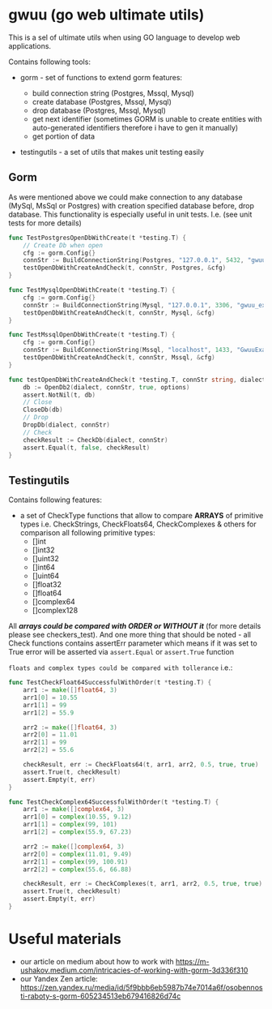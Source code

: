 # gwuu (go web ultimate utils)
This is a sel of ultimate utils when using GO language to develop web applications.

Contains following tools:
* gorm - set of functions to extend gorm features:
    - build connection string (Postgres, Mssql, Mysql)
    - create database (Postgres, Mssql, Mysql)
    - drop database  (Postgres, Mssql, Mysql)
    - get next identifier (sometimes GORM is unable to create entities with auto-generated identifiers therefore i have to gen it manually)
    - get portion of data

* testingutils - a set of utils that makes unit testing easily

## Gorm
As were mentioned above we could make connection to any database (MySql, MsSql or Postgres) with creation specified database before, drop database. This functionality
is especially useful in unit tests. I.e. (see unit tests for more details)

```go
func TestPostgresOpenDbWithCreate(t *testing.T) {
    // Create Db when open
	cfg := gorm.Config{}
	connStr := BuildConnectionString(Postgres, "127.0.0.1", 5432, "gwuu_examples", dbUser, dbPassword, "disable")
	testOpenDbWithCreateAndCheck(t, connStr, Postgres, &cfg)
}

func TestMysqlOpenDbWithCreate(t *testing.T) {
	cfg := gorm.Config{}
	connStr := BuildConnectionString(Mysql, "127.0.0.1", 3306, "gwuu_examples", dbUser, dbPassword, "")
	testOpenDbWithCreateAndCheck(t, connStr, Mysql, &cfg)
}

func TestMssqlOpenDbWithCreate(t *testing.T) {
	cfg := gorm.Config{}
	connStr := BuildConnectionString(Mssql, "localhost", 1433, "GwuuExamples", dbUser, dbPassword, "")
	testOpenDbWithCreateAndCheck(t, connStr, Mssql, &cfg)
}

func testOpenDbWithCreateAndCheck(t *testing.T, connStr string, dialect SqlDialect, options *gorm.Config) {
	db := OpenDb2(dialect, connStr, true, options)
	assert.NotNil(t, db)
	// Close
	CloseDb(db)
	// Drop
	DropDb(dialect, connStr)
	// Check
	checkResult := CheckDb(dialect, connStr)
	assert.Equal(t, false, checkResult)
}
```

## Testingutils

Contains following features:
* a set of CheckType functions that allow to compare **ARRAYS** of primitive types i.e. CheckStrings, CheckFloats64, CheckComplexes & others for comparison 
  all following primitive types:
    - []int
    - []int32
    - []uint32
    - []int64
    - []uint64
    - []float32
    - []float64
    - []complex64
    - []complex128

All ***arrays could be compared with ORDER or WITHOUT it*** (for more details please see checkers_test). And one more thing that should be noted - all Check functions
contains assertErr parameter which means if it was set to True error will be asserted via `assert.Equal` or `assert.True` function

`floats and complex types could be compared with tollerance` i.e.:
```go
func TestCheckFloat64SuccessfulWithOrder(t *testing.T) {
	arr1 := make([]float64, 3)
	arr1[0] = 10.55
	arr1[1] = 99
	arr1[2] = 55.9

	arr2 := make([]float64, 3)
	arr2[0] = 11.01
	arr2[1] = 99
	arr2[2] = 55.6

	checkResult, err := CheckFloats64(t, arr1, arr2, 0.5, true, true)
	assert.True(t, checkResult)
	assert.Empty(t, err)
}

func TestCheckComplex64SuccessfulWithOrder(t *testing.T) {
	arr1 := make([]complex64, 3)
	arr1[0] = complex(10.55, 9.12)
	arr1[1] = complex(99, 101)
	arr1[2] = complex(55.9, 67.23)

	arr2 := make([]complex64, 3)
	arr2[0] = complex(11.01, 9.49)
	arr2[1] = complex(99, 100.91)
	arr2[2] = complex(55.6, 66.88)

	checkResult, err := CheckComplexes(t, arr1, arr2, 0.5, true, true)
	assert.True(t, checkResult)
	assert.Empty(t, err)
}
```


# Useful materials
* our article on medium about how to work with https://m-ushakov.medium.com/intricacies-of-working-with-gorm-3d336f310
* our Yandex Zen article: https://zen.yandex.ru/media/id/5f9bbb6eb5987b74e7014a6f/osobennosti-raboty-s-gorm-605234513eb679416826d74c
